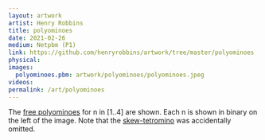 ```yaml
---
layout: artwork
artist: Henry Robbins
title: polyominoes
date: 2021-02-26
medium: Netpbm (P1)
link: https://github.com/henryrobbins/artwork/tree/master/polyominoes
physical:
images:
  polyominoes.pbm: artwork/polyominoes/polyominoes.jpeg
videos:
permalink: /art/polyominoes
---
```

The [free polyominoes](https://en.wikipedia.org/wiki/Polyomino) for n in [1..4]
are shown. Each n is shown in binary on the left of the image.  Note that the
[skew-tetromino](https://en.wikipedia.org/wiki/Tetromino#The_tetrominoes) was
accidentally omitted.